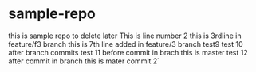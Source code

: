 # sample-repo
this is sample repo to delete later
This is line number 2
this is 3rdline in feature/f3 branch
this is 7th line added in feature/3 branch
test9
test 10 after branch commits
test 11 before commit in brach this is master 
test 12 after commit in branch this is mater commit 2`  

